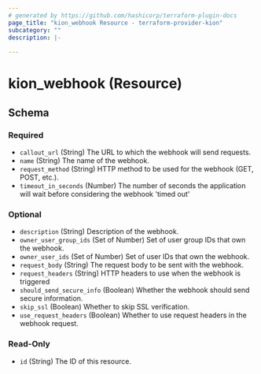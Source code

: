 ```yaml
---
# generated by https://github.com/hashicorp/terraform-plugin-docs
page_title: "kion_webhook Resource - terraform-provider-kion"
subcategory: ""
description: |-
  
---
```


# kion_webhook (Resource)





<!-- schema generated by tfplugindocs -->
## Schema

### Required

- `callout_url` (String) The URL to which the webhook will send requests.
- `name` (String) The name of the webhook.
- `request_method` (String) HTTP method to be used for the webhook (GET, POST, etc.).
- `timeout_in_seconds` (Number) The number of seconds the application will wait before considering the webhook 'timed out'

### Optional

- `description` (String) Description of the webhook.
- `owner_user_group_ids` (Set of Number) Set of user group IDs that own the webhook.
- `owner_user_ids` (Set of Number) Set of user IDs that own the webhook.
- `request_body` (String) The request body to be sent with the webhook.
- `request_headers` (String) HTTP headers to use when the webhook is triggered
- `should_send_secure_info` (Boolean) Whether the webhook should send secure information.
- `skip_ssl` (Boolean) Whether to skip SSL verification.
- `use_request_headers` (Boolean) Whether to use request headers in the webhook request.

### Read-Only

- `id` (String) The ID of this resource.
